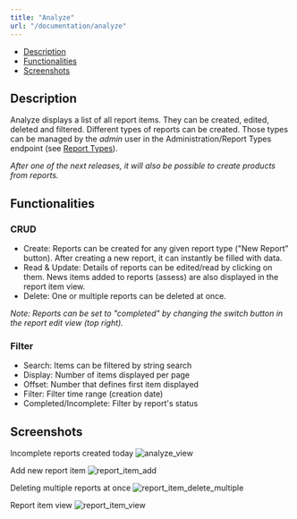 ```yaml
---
title: "Analyze"
url: "/documentation/analyze"
---
```


* [Description](#description)
* [Functionalities](#functionalities)
* [Screenshots](#screenshots)


## Description
Analyze displays a list of all report items. They can be created, edited, deleted and filtered. 
Different types of reports can be created. Those types can be managed by the _admin_ user in the Administration/Report Types endpoint (see [Report Types](/documentation/report-types)).

_After one of the next releases, it will also be possible to create products from reports._

## Functionalities
### CRUD 
* Create: Reports can be created for any given report type ("New Report" button). After creating a new report, it can instantly be filled with data.
* Read & Update: Details of reports can be edited/read by clicking on them.  News items added to reports (assess) are also displayed in the report item view.
* Delete: One or multiple reports can be deleted at once.

_Note: Reports can be set to "completed" by changing the switch button in the report edit view (top right)._

### Filter 
* Search: Items can be filtered by string search
* Display: Number of items displayed per page
* Offset: Number that defines first item displayed
* Filter: Filter time range (creation date)
* Completed/Incomplete: Filter by report's status  

## Screenshots
Incomplete reports created today 
![analyze_view](/documentation/analyze_view.png)

Add new report item 
![report_item_add](/documentation/report_item_add.png)

Deleting multiple reports at once
![report_item_delete_multiple](/documentation/report_item_delete_multiple.png)

Report item view
![report_item_view](/documentation/report_item_view.png)
